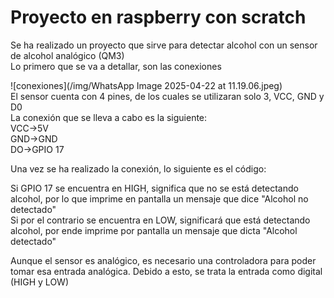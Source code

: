 # Proyecto en raspberry con scratch

Se ha realizado un proyecto que sirve para detectar alcohol con un sensor de alcohol analógico (QM3)  
Lo primero que se va a detallar, son las conexiones  

![conexiones](/img/WhatsApp Image 2025-04-22 at 11.19.06.jpeg)  
El sensor cuenta con 4 pines, de los cuales se utilizaran solo 3, VCC, GND y D0  
La conexión que se lleva a cabo es la siguiente:  
VCC->5V  
GND->GND  
DO->GPIO 17  

Una vez se ha realizado la conexión, lo siguiente es el código:  

Si GPIO 17 se encuentra en HIGH, significa que no se está detectando alcohol, por lo que imprime en pantalla un mensaje que dice "Alcohol no detectado"  
Si por el contrario se encuentra en LOW, significará que está detectando alcohol, por ende imprime por pantalla un mensaje que dicta "Alcohol detectado"  

Aunque el sensor es analógico, es necesario una controladora para poder tomar esa entrada analógica. Debido a esto, se trata la entrada como digital (HIGH y LOW)

